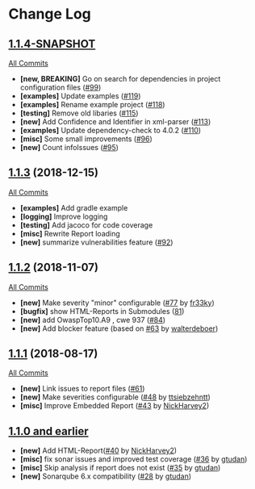 # Change Log

## [1.1.4-SNAPSHOT](https://github.com/stevespringett/dependency-check-sonar-plugin/tree/master)
[All Commits](https://github.com/stevespringett/dependency-check-sonar-plugin/compare/1.1.3...SonarQube_6.x)

- **[new, BREAKING]** Go on search for dependencies in project configuration files ([#99](https://github.com/stevespringett/dependency-check-sonar-plugin/pull/99))
- **[examples]** Update examples ([#119](https://github.com/stevespringett/dependency-check-sonar-plugin/pull/119/files))
- **[examples]** Rename example project ([#118](https://github.com/stevespringett/dependency-check-sonar-plugin/pull/118))
- **[testing]** Remove old libaries ([#115](https://github.com/stevespringett/dependency-check-sonar-plugin/pull/115))
- **[new]** Add Confidence and Identifier in xml-parser ([#113](https://github.com/stevespringett/dependency-check-sonar-plugin/pull/113))
- **[examples]** Update dependency-check to 4.0.2 ([#110](https://github.com/stevespringett/dependency-check-sonar-plugin/pull/110))
- **[misc]** Some small improvements ([#96](https://github.com/stevespringett/dependency-check-sonar-plugin/pull/96))
- **[new]** Count infoIssues ([#95](https://github.com/stevespringett/dependency-check-sonar-plugin/pull/95))

## [1.1.3](https://github.com/stevespringett/dependency-check-sonar-plugin/tree/1.1.3) (2018-12-15)
[All Commits](https://github.com/stevespringett/dependency-check-sonar-plugin/compare/1.1.2...1.1.3)

- **[examples]** Add gradle example
- **[logging]** Improve logging
- **[testing]**  Add jacoco for code coverage
- **[misc]** Rewrite Report loading
- **[new]** summarize vulnerabilities feature ([#92](https://github.com/stevespringett/dependency-check-sonar-plugin/pull/92/files))


## [1.1.2](https://github.com/stevespringett/dependency-check-sonar-plugin/tree/1.1.2) (2018-11-07)
[All Commits](https://github.com/stevespringett/dependency-check-sonar-plugin/compare/1.1.1...1.1.2)

- **[new]** Make severity "minor" configurable ([#77](https://github.com/stevespringett/dependency-check-sonar-plugin/pull/77) by [fr33ky](https://github.com/fr33ky))
- **[bugfix]** show HTML-Reports in Submodules ([81](https://github.com/stevespringett/dependency-check-sonar-plugin/pull/81))
- **[new]** add OwaspTop10.A9 , cwe 937 ([#84](https://github.com/stevespringett/dependency-check-sonar-plugin/pull/84))
- **[new]** Add blocker feature (based on [#63](https://github.com/stevespringett/dependency-check-sonar-plugin/pull/63) by [walterdeboer]( https://github.com/walterdeboer))

## [1.1.1](https://github.com/stevespringett/dependency-check-sonar-plugin/tree/1.1.1) (2018-08-17)
[All Commits](https://github.com/stevespringett/dependency-check-sonar-plugin/compare/1.1.0...1.1.1)

- **[new]** Link issues to report files ([#61](https://github.com/stevespringett/dependency-check-sonar-plugin/pull/61))
- **[new]** Make severities configurable ([#48](https://github.com/stevespringett/dependency-check-sonar-plugin/pull/48) by [ttsiebzehntt](https://github.com/ttsiebzehntt))
- **[misc]** Improve Embedded Report ([#43](https://github.com/stevespringett/dependency-check-sonar-plugin/pull/43) by [NickHarvey2](https://github.com/NickHarvey2))

## [1.1.0 and earlier ](https://github.com/stevespringett/dependency-check-sonar-plugin/tree/1.1.0)

- **[new]** Add HTML-Report([#40](https://github.com/stevespringett/dependency-check-sonar-plugin/pull/40) by [NickHarvey2](https://github.com/NickHarvey2))
- **[misc]** fix sonar issues and improved test coverage ([#36](https://github.com/stevespringett/dependency-check-sonar-plugin/pull/36) by [gtudan](https://github.com/gtudan))
- **[misc]** Skip analysis if report does not exist ([#35](https://github.com/stevespringett/dependency-check-sonar-plugin/pull/35) by [gtudan](https://github.com/gtudan))
- **[new]** Sonarqube 6.x compatibility ([#28](https://github.com/stevespringett/dependency-check-sonar-plugin/pull/28) by [gtudan](https://github.com/gtudan))
